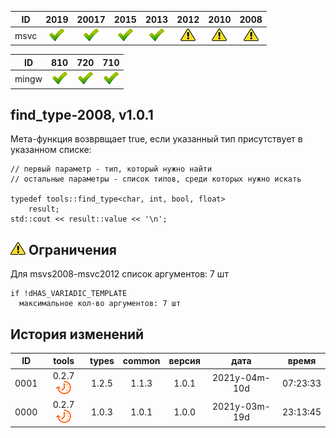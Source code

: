 ﻿
[P]: ../../../icons/progress.png
[V]: ../../../icons/success.png
[X]: ../../../icons/failed.png
[D]: ../../../icons/danger.png
[E]: ../../../icons/empty.png
[N]: ../../../icons/na.png

| **ID**  | 2019      | 20017     | 2015      | 2013      | 2012      | 2010      | 2008      |  
|:-------:|:---------:|:---------:|:---------:|:---------:|:---------:|:---------:|:---------:|  
|  msvc   | [![V]][M] | [![V]][M] | [![V]][M] | [![V]][M] | [![D]][M] | [![D]][M] | [![D]][0] |  

| **ID**  | 810       | 720       | 710       |  
|:-------:|:---------:|:---------:|:---------:|  
|  mingw  | [![V]][M] | [![V]][M] | [![V]][M] |  

[M]: #find_type "true, если find_type обнаружит указанный тип в списке"  
[0]: #-Ограничения  "максимальное количество аргументов: 7 шт"  

find_type-2008, v1.0.1
---
Мета-функция возврвщает true, 
если указанный тип присутствует в указанном списке:  

```
// первый параметр - тип, который нужно найти
// остальные параметры - список типов, среди которых нужно искать

typedef tools::find_type<char, int, bool, float>
    result;
std::cout << result::value << '\n';
```

[![D]][M] Ограничения
---------------------
Для msvs2008-msvc2012 список аргументов: 7 шт  
```
if !dHAS_VARIADIC_TEMPLATE
  максимальное кол-во аргументов: 7 шт
```

История изменений
---

| **ID** | tools           | types | common | версия |     дата      |  время   |  
|:------:|:---------------:|:-----:|:------:|:------:|:-------------:|:--------:|  
|  0001  | 0.2.7 [![P]][M] | 1.2.5 | 1.1.3  | 1.0.1  | 2021y-04m-10d | 07:23:33 |  
|  0000  | 0.2.7 [![P]][M] | 1.0.3 | 1.0.1  | 1.0.0  | 2021y-03m-19d | 23:13:45 |  

